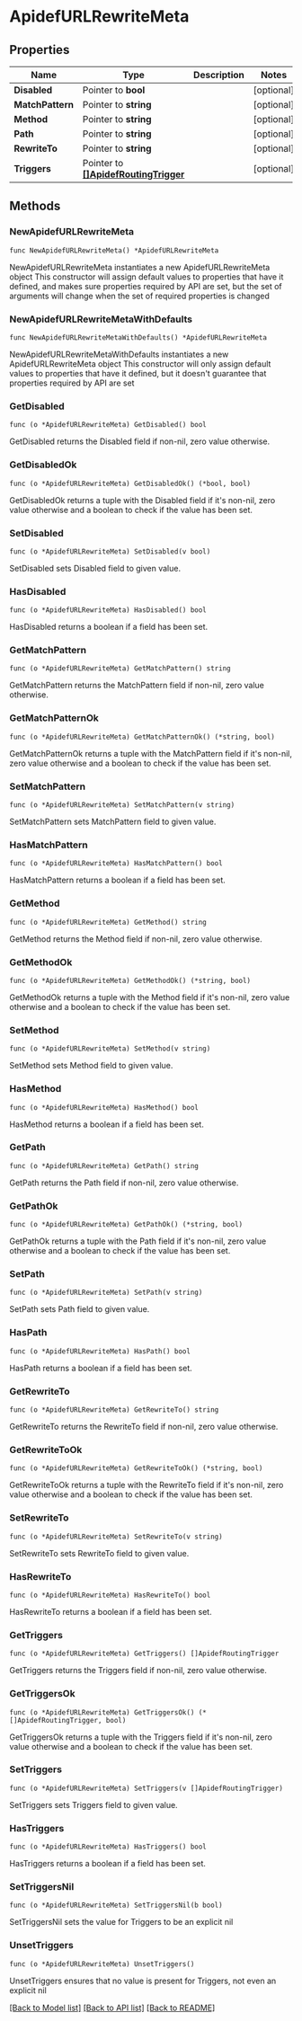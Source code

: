 # ApidefURLRewriteMeta

## Properties

Name | Type | Description | Notes
------------ | ------------- | ------------- | -------------
**Disabled** | Pointer to **bool** |  | [optional] 
**MatchPattern** | Pointer to **string** |  | [optional] 
**Method** | Pointer to **string** |  | [optional] 
**Path** | Pointer to **string** |  | [optional] 
**RewriteTo** | Pointer to **string** |  | [optional] 
**Triggers** | Pointer to [**[]ApidefRoutingTrigger**](ApidefRoutingTrigger.md) |  | [optional] 

## Methods

### NewApidefURLRewriteMeta

`func NewApidefURLRewriteMeta() *ApidefURLRewriteMeta`

NewApidefURLRewriteMeta instantiates a new ApidefURLRewriteMeta object
This constructor will assign default values to properties that have it defined,
and makes sure properties required by API are set, but the set of arguments
will change when the set of required properties is changed

### NewApidefURLRewriteMetaWithDefaults

`func NewApidefURLRewriteMetaWithDefaults() *ApidefURLRewriteMeta`

NewApidefURLRewriteMetaWithDefaults instantiates a new ApidefURLRewriteMeta object
This constructor will only assign default values to properties that have it defined,
but it doesn't guarantee that properties required by API are set

### GetDisabled

`func (o *ApidefURLRewriteMeta) GetDisabled() bool`

GetDisabled returns the Disabled field if non-nil, zero value otherwise.

### GetDisabledOk

`func (o *ApidefURLRewriteMeta) GetDisabledOk() (*bool, bool)`

GetDisabledOk returns a tuple with the Disabled field if it's non-nil, zero value otherwise
and a boolean to check if the value has been set.

### SetDisabled

`func (o *ApidefURLRewriteMeta) SetDisabled(v bool)`

SetDisabled sets Disabled field to given value.

### HasDisabled

`func (o *ApidefURLRewriteMeta) HasDisabled() bool`

HasDisabled returns a boolean if a field has been set.

### GetMatchPattern

`func (o *ApidefURLRewriteMeta) GetMatchPattern() string`

GetMatchPattern returns the MatchPattern field if non-nil, zero value otherwise.

### GetMatchPatternOk

`func (o *ApidefURLRewriteMeta) GetMatchPatternOk() (*string, bool)`

GetMatchPatternOk returns a tuple with the MatchPattern field if it's non-nil, zero value otherwise
and a boolean to check if the value has been set.

### SetMatchPattern

`func (o *ApidefURLRewriteMeta) SetMatchPattern(v string)`

SetMatchPattern sets MatchPattern field to given value.

### HasMatchPattern

`func (o *ApidefURLRewriteMeta) HasMatchPattern() bool`

HasMatchPattern returns a boolean if a field has been set.

### GetMethod

`func (o *ApidefURLRewriteMeta) GetMethod() string`

GetMethod returns the Method field if non-nil, zero value otherwise.

### GetMethodOk

`func (o *ApidefURLRewriteMeta) GetMethodOk() (*string, bool)`

GetMethodOk returns a tuple with the Method field if it's non-nil, zero value otherwise
and a boolean to check if the value has been set.

### SetMethod

`func (o *ApidefURLRewriteMeta) SetMethod(v string)`

SetMethod sets Method field to given value.

### HasMethod

`func (o *ApidefURLRewriteMeta) HasMethod() bool`

HasMethod returns a boolean if a field has been set.

### GetPath

`func (o *ApidefURLRewriteMeta) GetPath() string`

GetPath returns the Path field if non-nil, zero value otherwise.

### GetPathOk

`func (o *ApidefURLRewriteMeta) GetPathOk() (*string, bool)`

GetPathOk returns a tuple with the Path field if it's non-nil, zero value otherwise
and a boolean to check if the value has been set.

### SetPath

`func (o *ApidefURLRewriteMeta) SetPath(v string)`

SetPath sets Path field to given value.

### HasPath

`func (o *ApidefURLRewriteMeta) HasPath() bool`

HasPath returns a boolean if a field has been set.

### GetRewriteTo

`func (o *ApidefURLRewriteMeta) GetRewriteTo() string`

GetRewriteTo returns the RewriteTo field if non-nil, zero value otherwise.

### GetRewriteToOk

`func (o *ApidefURLRewriteMeta) GetRewriteToOk() (*string, bool)`

GetRewriteToOk returns a tuple with the RewriteTo field if it's non-nil, zero value otherwise
and a boolean to check if the value has been set.

### SetRewriteTo

`func (o *ApidefURLRewriteMeta) SetRewriteTo(v string)`

SetRewriteTo sets RewriteTo field to given value.

### HasRewriteTo

`func (o *ApidefURLRewriteMeta) HasRewriteTo() bool`

HasRewriteTo returns a boolean if a field has been set.

### GetTriggers

`func (o *ApidefURLRewriteMeta) GetTriggers() []ApidefRoutingTrigger`

GetTriggers returns the Triggers field if non-nil, zero value otherwise.

### GetTriggersOk

`func (o *ApidefURLRewriteMeta) GetTriggersOk() (*[]ApidefRoutingTrigger, bool)`

GetTriggersOk returns a tuple with the Triggers field if it's non-nil, zero value otherwise
and a boolean to check if the value has been set.

### SetTriggers

`func (o *ApidefURLRewriteMeta) SetTriggers(v []ApidefRoutingTrigger)`

SetTriggers sets Triggers field to given value.

### HasTriggers

`func (o *ApidefURLRewriteMeta) HasTriggers() bool`

HasTriggers returns a boolean if a field has been set.

### SetTriggersNil

`func (o *ApidefURLRewriteMeta) SetTriggersNil(b bool)`

 SetTriggersNil sets the value for Triggers to be an explicit nil

### UnsetTriggers
`func (o *ApidefURLRewriteMeta) UnsetTriggers()`

UnsetTriggers ensures that no value is present for Triggers, not even an explicit nil

[[Back to Model list]](../README.md#documentation-for-models) [[Back to API list]](../README.md#documentation-for-api-endpoints) [[Back to README]](../README.md)


